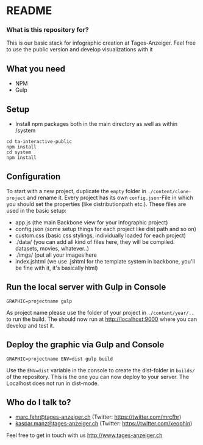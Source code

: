 # README #

### What is this repository for? ###

This is our basic stack for infographic creation at Tages-Anzeiger. Feel free to use the public version and develop visualizations with it

## What you need

* NPM
* Gulp

## Setup ##

* Install npm packages both in the main directory as well as within /system

```
cd ta-interactive-public
npm install
cd system
npm install
```

## Configuration

To start with a new project, duplicate the `empty` folder in `./content/clone-project` and rename it. Every project has its own `config.json`-File in which you should set the properties (like distributionpath etc.). These files are used in the basic setup:

* app.js (the main Backbone view for your infographic project)
* config.json (some setup things for each project like dist path and so on)
* custom.css (basic css stylings, individually loaded for each project)
* ./data/ (you can add all kind of files here, they will be compiled. datasets, movies, whatever..)
* ./imgs/ (put all your images here
* index.jshtml (we use .jshtml for the template system in backbone, you'll be fine with it, it's basically html)

## Run the local server with Gulp in Console

```
GRAPHIC=projectname gulp
```

As project name please use the folder of your project in `./content/year/..` to run the build. The should now run at <http://localhost:9000> where you can develop and test it.

## Deploy the graphic via Gulp and Console

```
GRAPHIC=projectname ENV=dist gulp build
```

Use the `ENV=dist` variable in the console to create the dist-folder in `builds/` of the repository. This is the one you can now deploy to your server. The Localhost does not run in dist-mode.

## Who do I talk to? ###

* marc.fehr@tages-anzeiger.ch (Twitter: https://twitter.com/mrcfhr)
* kaspar.manz@tages-anzeiger.ch (Twitter: https://twitter.com/xeophin)

Feel free to get in touch with us
<http://www.tages-anzeiger.ch>
